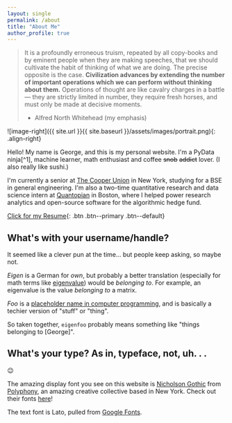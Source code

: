 ```yaml
---
layout: single
permalink: /about
title: "About Me"
author_profile: true
---
```


> It is a profoundly erroneous truism, repeated by all copy-books and by eminent
> people when they are making speeches, that we should cultivate the habit of
> thinking of what we are doing. The precise opposite is the case. **Civilization
> advances by extending the number of important operations which we can perform
> without thinking about them.** Operations of thought are like cavalry charges in
> a battle — they are strictly limited in number, they require fresh horses, and
> must only be made at decisive moments. 
> - Alfred North Whitehead (my emphasis)

![image-right]({{ site.url }}{{ site.baseurl }}/assets/images/portrait.png){: .align-right}

Hello! My name is George, and this is my personal website. I'm a PyData
ninja[^1], machine learner, math enthusiast and coffee ~~snob~~ ~~addict~~
lover. (I also really like sushi.)

I'm currently a senior at [The Cooper Union](http://cooper.edu/welcome) in New
York, studying for a BSE in general engineering. I'm also a two-time
quantitative research and data science intern at
[Quantopian](https://www.quantopian.com/) in Boston, where I helped power
research analytics and open-source software for the algorithmic hedge fund.

[Click for my Resume](https://github.com/eigenfoo/eigenfoo.xyz/raw/master/assets/documents/resume.pdf){: .btn .btn--primary .btn--default}

## What's with your username/handle?

It seemed like a clever pun at the time... but people keep asking, so maybe not.

_Eigen_ is a German for _own_, but probably a better translation (especially for
math terms like
[eigenvalue](https://en.wikipedia.org/wiki/Eigenvalues_and_eigenvectors)) would
be _belonging to_. For example, an eigenvalue is the value _belonging to_ a
matrix.

_Foo_ is a [placeholder name in computer
programming](https://en.wikipedia.org/wiki/Foobar), and is basically a techier
version of "stuff" or "thing".

So taken together, `eigenfoo` probably means something like "things
belonging to [George]".

## What's your type? As in, typeface, not, uh. . .

:wink:

The amazing display font you see on this website is [Nicholson
Gothic](http://fonts.plph.co/#nicholsongothic) from
[Polyphony](http://polyphony.nyc/), an amazing creative collective based in New
York. Check out their fonts [here](http://fonts.plph.co/)!

The text font is Lato, pulled from [Google
Fonts](https://fonts.google.com/specimen/Lato).
